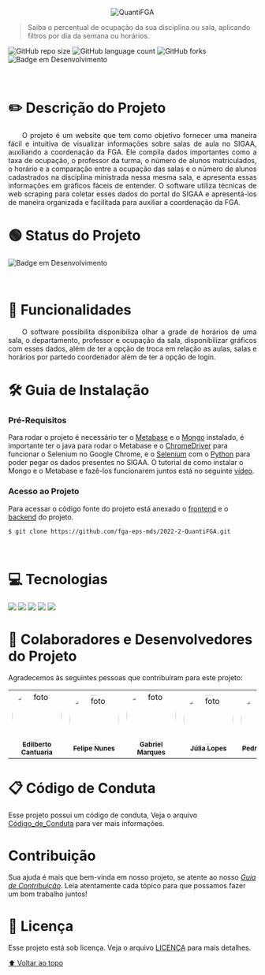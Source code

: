 <p align="center">
  <img max-height="100px" src="https://i.imgur.com/ffRw0Ns.png" alt="QuantiFGA">
</p>

> Saiba o percentual de ocupação da sua disciplina ou sala, aplicando filtros por dia da semana ou horários. 



![GitHub repo size](https://img.shields.io/github/repo-size/fga-eps-mds/2022-2-Squad9?style=for-the-badge)
![GitHub language count](https://img.shields.io/github/languages/count/fga-eps-mds/2022-2-Squad9?style=for-the-badge)
![GitHub forks](https://img.shields.io/github/forks/fga-eps-mds/2022-2-Squad9?style=for-the-badge)
![Badge em Desenvolvimento](http://img.shields.io/static/v1?label=STATUS&message=EM%20DESENVOLVIMENTO&color=GREEN&style=for-the-badge)

<br>

# ✏️ Descrição do Projeto

<p align="justify"> &emsp;&emsp;O projeto é um website que tem como objetivo fornecer uma maneira fácil e intuitiva de visualizar informações sobre salas de aula no SIGAA, auxiliando a coordenação da FGA. Ele compila dados importantes como a taxa de ocupação, o professor da turma, o número de alunos matriculados, o horário e a comparação entre a ocupação das salas e o número de alunos cadastrados na disciplina ministrada nessa mesma sala, e apresenta essas informações em gráficos fáceis de entender. O software utiliza técnicas de web scraping para coletar esses dados do portal do SIGAA e apresentá-los de maneira organizada e facilitada para auxiliar a coordenação da FGA.

<br>

# 🟢 Status do Projeto

![Badge em Desenvolvimento](http://img.shields.io/static/v1?label=STATUS&message=EM%20DESENVOLVIMENTO&color=GREEN&style=for-the-badge)

<br>

# 🔨 Funcionalidades

<p align="justify"> &emsp;&emsp;O software possibilita disponibiliza olhar a grade de horários de uma sala, o departamento, professor e ocupação da sala, disponibilizar gráficos com esses dados,  além de ter a opção de troca em relação as aulas, salas e horários por partedo coordenador além de ter a opção de login.

<!-- <p align="center">
  <img max-height="400px" src="https://github.com/pedrobarbosaocb/RepositorioTeste/raw/main/docs/img/prototipo_alta.png?raw=true" alt="QuantiFGA">
</p> -->

<br>

# 🛠️ Guia de Instalação


### **Pré-Requisitos**

Para rodar o projeto é necessário ter o [Metabase](https://github.com/pedrobarbosaocb/RepositorioTeste/blob/main/docs/Metabase%20-%20Getting%20Started.md) e o [Mongo](https://www.mongodb.com/try/download/community) instalado, é importante ter o java para rodar o Metabase e o [ChromeDriver](https://chromedriver.chromium.org/downloads) para funcionar o Selenium no Google Chrome, e o [Selenium](https://www.selenium.dev/downloads/) com o [Python](https://www.python.org/downloads/) para poder pegar os dados presentes no SIGAA. 
O tutorial de como instalar o Mongo e o Metabase e fazê-los funcionarem juntos está no seguinte [vídeo](https://www.youtube.com/watch?v=H5GFGJrVnqQ&t=371s).


###  Acesso ao Projeto

Para acessar o código fonte do projeto está anexado o [frontend](https://github.com/fga-eps-mds/2022-2-QuantiFGA/tree/main/frontend) e o [backend](https://github.com/fga-eps-mds/2022-2-QuantiFGA/tree/main/backend) do projeto.

```
$ git clone https://github.com/fga-eps-mds/2022-2-QuantiFGA.git 
```

<br>

# 💻 Tecnologias
  
<img src="https://img.shields.io/badge/Html3-E34F26?style=for-the-badge&logo=html3&logoColor=white" /> 
<img src="https://img.shields.io/badge/Css3-1572B6?style=for-the-badge&logo=css3&logoColor=white" /> 
<img src="https://img.shields.io/badge/Python-14354C?style=for-the-badge&logo=python&logoColor=white" />
<img src="https://img.shields.io/badge/Selenium-14354C?style=for-the-badge&logo=selenium&logoColor=white" />
<img src="https://img.shields.io/badge/mongodb-14354C?style=for-the-badge&logo=mongodb&logoColor=white" />


<!-- <table>
<tr>
<td valign="top"><img src="https://cdn-icons-png.flaticon.com/512/174/174854.png" alt="HTML" height="80" width="auto"/></td>
<td valign="top"><img src="https://logospng.org/download/css-3/logo-css-3-2048.png" alt="CSS" height="80" width="auto"/></td>
<td valign="top"><img src="https://upload.wikimedia.org/wikipedia/commons/thumb/1/1f/Python_logo_01.svg/800px-Python_logo_01.svg.png" alt="Python" height="80" width="auto"/></td>
<td valign="top"><img src="https://upload.wikimedia.org/wikipedia/commons/d/d5/Selenium_Logo.png" alt="Selenium" height="80" width="auto"/></td>
<td valign="top"><img src="https://coffops.com/wp-content/uploads/2022/07/mdb.png" alt="mongoBD" height="80" width="auto"/></td>
</tr>
</table> -->

<br>

# 🤝 Colaboradores e Desenvolvedores do Projeto

Agradecemos às seguintes pessoas que contribuíram para este projeto:
<table>
  <tr>
    <td align="center"><a href="https://github.com/edilbertocantuaria"><img style="border-radius: 50%;" src="https://avatars.githubusercontent.com/u/69125218?v=4" width="100px;" alt="foto"/><br /><sub><b>Edilberto Cantuaria</b></sub></a><br /></td>
    <td align="center"><a href="https://github.com/FelipeNunesdM"><img style="border-radius: 50%;" src="https://avatars.githubusercontent.com/u/107002722?v=4" width="100px;" alt="foto"/><br /><sub><b>Felipe Nunes</b></sub></a><br /></td>
    <td align="center"><a href="https://github.com/GabrielMS00"><img style="border-radius: 50%;" src="https://avatars.githubusercontent.com/u/88348513?v=4" width="100px;" alt="foto"/><br /><sub><b>Gabriel Marques</b></sub></a><br /></td>
    <td align="center"><a href="https://github.com/JuliaDaYo"><img style="border-radius: 50%;" src="https://avatars.githubusercontent.com/u/112433653?v=4" width="100px;" alt="foto"/><br /><sub><b>Júlia Lopes</b></sub></a><br /></td>
    <td align="center"><a href="https://github.com/pedrobarbosaob"><img style="border-radius: 50%;" src="https://avatars.githubusercontent.com/u/78980796?v=4" width="100px;" alt="foto"/><br /><sub><b>Pedro Barbosa</b></sub></a><br /></td>
    <td align="center"><a href="https://github.com/raqueleucaria"><img style="border-radius: 50%;" src="https://avatars.githubusercontent.com/u/81540491?v=4" width="100px;" alt="foto"/><br /><sub><b>Raquel Eucaria</b></sub></a><br /></td>
    <td align="center"><a href="https://github.com/verabelucia"><img style="border-radius: 50%;" src="https://avatars.githubusercontent.com/u/78658486?v=4" width="100px;" alt="foto"/><br /><sub><b>Vera Lúcia</b></sub></a><br /></td>
    <td align="center"><a href="https://github.com/ZenildaVieira"><img style="border-radius: 50%;" src="https://avatars.githubusercontent.com/u/101183963?v=4" width="100px;" alt="foto"/><br /><sub><b>Zenilda Vieira</b></sub></a><br /></td>
  </tr>
</table>


# 📋 Código de Conduta

Esse projeto possui um código de conduta, Veja o arquivo [Código_de_Conduta](https://github.com/fga-eps-mds/2022-2-QuantiFGA/blob/main/código%20de%20conduta.md) para ver mais informações.

# Contribuição

Sua ajuda é mais que bem-vinda em nosso projeto, se atente ao nosso [_Guia de Contribuição_](https://github.com/fga-eps-mds/2022-2-QuantiFGA/blob/main/docs/guia_de_contribui%C3%A7%C3%B5es.md). Leia atentamente cada tópico para que possamos fazer um bom trabalho juntos!


# 📝 Licença

Esse projeto está sob licença. Veja o arquivo [LICENÇA](https://github.com/fga-eps-mds/2022-2-Squad9/blob/main/LICENSE) para mais detalhes.


[⬆ Voltar ao topo](https://github.com/fga-eps-mds/2022-2-Squad9)<br>

